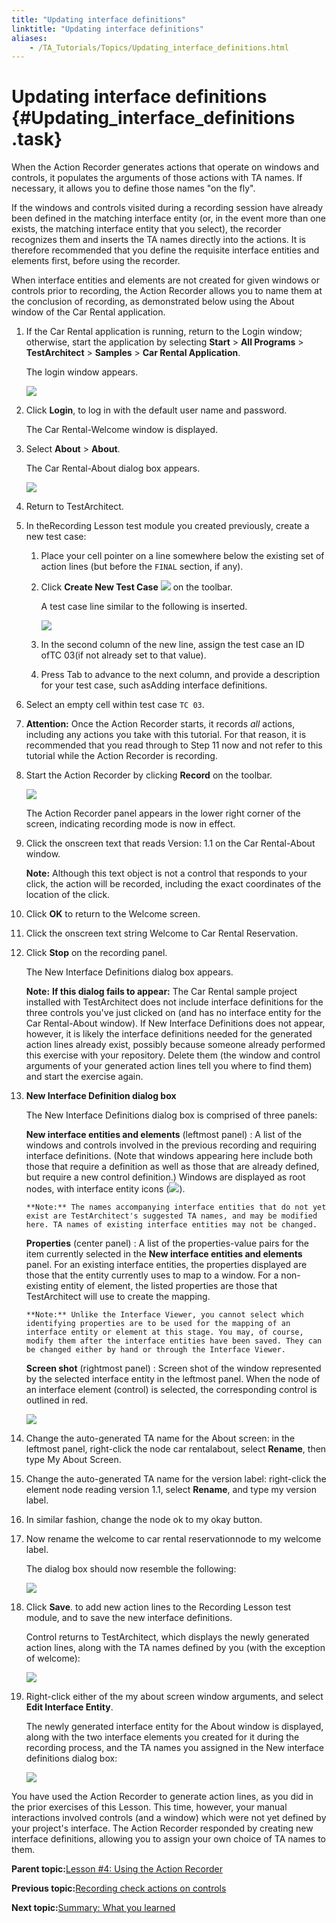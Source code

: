 ```yaml
--- 
title: "Updating interface definitions"
linktitle: "Updating interface definitions"
aliases: 
    - /TA_Tutorials/Topics/Updating_interface_definitions.html
---
```

# Updating interface definitions {#Updating_interface_definitions .task}

When the Action Recorder generates actions that operate on windows and controls, it populates the arguments of those actions with TA names. If necessary, it allows you to define those names "on the fly".

If the windows and controls visited during a recording session have already been defined in the matching interface entity \(or, in the event more than one exists, the matching interface entity that you select\), the recorder recognizes them and inserts the TA names directly into the actions. It is therefore recommended that you define the requisite interface entities and elements first, before using the recorder.

When interface entities and elements are not created for given windows or controls prior to recording, the Action Recorder allows you to name them at the conclusion of recording, as demonstrated below using the About window of the Car Rental application.

1.  If the Car Rental application is running, return to the Login window; otherwise, start the application by selecting **Start** \> **All Programs** \> **TestArchitect** \> **Samples** \> **Car Rental Application**.

    The login window appears.

    ![](../../reuse/../TA_Tutorials/Images/app.Car_Rental.Login.unmodified.png)

2.  Click **Login**, to log in with the default user name and password.

    The Car Rental-Welcome window is displayed.

3.  Select **About** \> **About**.

    The Car Rental-About dialog box appears.

    ![](../Images/tutActionRecorder_10.png)

4.  Return to TestArchitect.

5.  In theRecording Lesson test module you created previously, create a new test case:

    1.  Place your cell pointer on a line somewhere below the existing set of action lines \(but before the `FINAL` section, if any\).

    2.  Click **Create New Test Case** ![](../../reuse/../TA_Tutorials/Images/btn.TAC_toolbar.CreateTestCase.png) on the toolbar.

        A test case line similar to the following is inserted.

        ![](../../reuse/../TA_Tutorials/Images/misc.TAC.Test_case_03_line.png)

    3.  In the second column of the new line, assign the test case an ID ofTC 03\(if not already set to that value\).

    4.  Press Tab to advance to the next column, and provide a description for your test case, such asAdding interface definitions.

6.  Select an empty cell within test case `TC 03`.

7.  **Attention:** Once the Action Recorder starts, it records *all* actions, including any actions you take with this tutorial. For that reason, it is recommended that you read through to Step 11 now and not refer to this tutorial while the Action Recorder is recording.

8.  Start the Action Recorder by clicking **Record** on the toolbar.

    ![](../Images/tutActionRecorder_2.png)

    The Action Recorder panel appears in the lower right corner of the screen, indicating recording mode is now in effect.

9.  Click the onscreen text that reads Version: 1.1 on the Car Rental-About window.

    **Note:** Although this text object is not a control that responds to your click, the action will be recorded, including the exact coordinates of the location of the click.

10. Click **OK** to return to the Welcome screen.

11. Click the onscreen text string Welcome to Car Rental Reservation.

12. Click **Stop** on the recording panel.

    The New Interface Definitions dialog box appears.

    **Note:** **If this dialog fails to appear:** The Car Rental sample project installed with TestArchitect does not include interface definitions for the three controls you've just clicked on \(and has no interface entity for the Car Rental-About window\). If New Interface Definitions does not appear, however, it is likely the interface definitions needed for the generated action lines already exist, possibly because someone already performed this exercise with your repository. Delete them \(the window and control arguments of your generated action lines tell you where to find them\) and start the exercise again.

13. **New Interface Definition dialog box**

    The New Interface Definitions dialog box is comprised of three panels:

    **New interface entities and elements** \(leftmost panel\)
    :   A list of the windows and controls involved in the previous recording and requiring interface definitions. \(Note that windows appearing here include both those that require a definition as well as those that are already defined, but require a new control definition.\) Windows are displayed as root nodes, with interface entity icons \(![](../Images/icn.Interface_Viewer.Window.png)\).

        **Note:** The names accompanying interface entities that do not yet exist are TestArchitect's suggested TA names, and may be modified here. TA names of existing interface entities may not be changed.

    **Properties** \(center panel\)
    :   A list of the properties-value pairs for the item currently selected in the **New interface entities and elements** panel. For an existing interface entities, the properties displayed are those that the entity currently uses to map to a window. For a non-existing entity of element, the listed properties are those that TestArchitect will use to create the mapping.

        **Note:** Unlike the Interface Viewer, you cannot select which identifying properties are to be used for the mapping of an interface entity or element at this stage. You may, of course, modify them after the interface entities have been saved. They can be changed either by hand or through the Interface Viewer.

    **Screen shot** \(rightmost panel\)
    :   Screen shot of the window represented by the selected interface entity in the leftmost panel. When the node of an interface element \(control\) is selected, the corresponding control is outlined in red.

    ![](../Images/tutActionRecorder_11.png)

14. Change the auto-generated TA name for the About screen: in the leftmost panel, right-click the node car rentalabout, select **Rename**, then type My About Screen.

15. Change the auto-generated TA name for the version label: right-click the element node reading version 1.1, select **Rename**, and type my version label.

16. In similar fashion, change the node ok to my okay button.

17. Now rename the welcome to car rental reservationnode to my welcome label.

    The dialog box should now resemble the following:

    ![](../Images/tutActionRecorder_12.png)

18. Click **Save**. to add new action lines to the Recording Lesson test module, and to save the new interface definitions.

    Control returns to TestArchitect, which displays the newly generated action lines, along with the TA names defined by you \(with the exception of welcome\):

    ![](../Images/tutActionRecorder_13a.png)

19. Right-click either of the my about screen window arguments, and select **Edit Interface Entity**.

    The newly generated interface entity for the About window is displayed, along with the two interface elements you created for it during the recording process, and the TA names you assigned in the New interface definitions dialog box:

    ![](../Images/tutActionRecorder_14a.png)


You have used the Action Recorder to generate action lines, as you did in the prior exercises of this Lesson. This time, however, your manual interactions involved controls \(and a window\) which were not yet defined by your project's interface. The Action Recorder responded by creating new interface definitions, allowing you to assign your own choice of TA names to them.

**Parent topic:**[Lesson \#4: Using the Action Recorder](../../TA_Tutorials/Topics/Tutorial_Using_the_Action_Recorder.html)

**Previous topic:**[Recording check actions on controls](../../TA_Tutorials/Topics/Defining_Check_Action_on_Control.html)

**Next topic:**[Summary: What you learned](../../TA_Tutorials/Topics/Summary_Action_Recorder.html)

